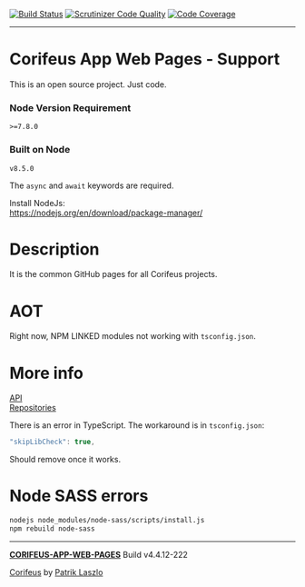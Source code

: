 [//]: #@corifeus-header

 [![Build Status](https://travis-ci.org/patrikx3/corifeus-app-web-pages.svg?branch=master)](https://travis-ci.org/patrikx3/corifeus-app-web-pages)  [![Scrutinizer Code Quality](https://scrutinizer-ci.com/g/patrikx3/corifeus-app-web-pages/badges/quality-score.png?b=master)](https://scrutinizer-ci.com/g/patrikx3/corifeus-app-web-pages/?branch=master)  [![Code Coverage](https://scrutinizer-ci.com/g/patrikx3/corifeus-app-web-pages/badges/coverage.png?b=master)](https://scrutinizer-ci.com/g/patrikx3/corifeus-app-web-pages/?branch=master)  
 
---
# Corifeus App Web Pages - Support

This is an open source project. Just code.

### Node Version Requirement 
``` 
>=7.8.0 
```  
   
### Built on Node 
``` 
v8.5.0
```   
   
The ```async``` and ```await``` keywords are required.

Install NodeJs:    
https://nodejs.org/en/download/package-manager/    

# Description  

                        
[//]: #@corifeus-header:end


It is the common GitHub pages for all Corifeus projects.


# AOT
Right now, NPM LINKED modules not working with ```tsconfig.json```.

# More info
[API](https://api.github.com/)   
[Repositories](https://api.github.com/users/patrikx3/repos)


There is an error in TypeScript. The workaround is in ```tsconfig.json```:
```javascript
"skipLibCheck": true,
```

Should remove once it works.

# Node SASS errors
```bash
nodejs node_modules/node-sass/scripts/install.js
npm rebuild node-sass
```


[//]: #@corifeus-footer

---

[**CORIFEUS-APP-WEB-PAGES**](https://pages.corifeus.com/corifeus-app-web-pages) Build v4.4.12-222

[Corifeus](http://www.corifeus.com) by [Patrik Laszlo](http://patrikx3.com)

[//]: #@corifeus-footer:end